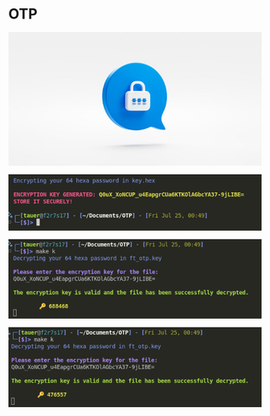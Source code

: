 # OTP
![header](https://github.com/ftTower/ftTower/blob/main/assets/OTP/header.png)

![encryption](https://github.com/ftTower/ftTower/blob/main/assets/OTP/encryption.png)

![get otp](https://github.com/ftTower/ftTower/blob/main/assets/OTP/otp.png)

![new otp](https://github.com/ftTower/ftTower/blob/main/assets/OTP/new_otp.png)
